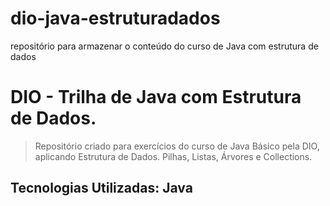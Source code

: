 # dio-java-estruturadados
repositório para armazenar o conteúdo do curso de Java com estrutura de dados

# DIO - Trilha de Java com Estrutura de Dados.

> Repositório criado para exercícios do curso de Java Básico pela DIO, aplicando Estrutura de Dados.
> Pilhas, Listas, Árvores e Collections.

## Tecnologias Utilizadas: Java 

